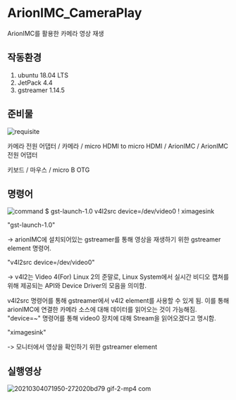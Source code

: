 # ArionIMC_CameraPlay
ArionIMC를 활용한 카메라 영상 재생

## 작동환경
1. ubuntu 18.04 LTS
2. JetPack 4.4
4. gstreamer 1.14.5


## 준비물
![requisite](https://user-images.githubusercontent.com/44572895/109899633-7a81b380-7cd9-11eb-8956-0099fb944eac.jpg)


카메라 전원 어댑터 / 카메라 / micro HDMI to micro HDMI / ArionIMC / ArionIMC 전원 어댑터

키보드 / 마우스 / micro B OTG

## 명령어
![command](https://user-images.githubusercontent.com/79436938/109911513-955e2300-7ced-11eb-87b4-63ec19070187.png)
$ gst-launch-1.0 v4l2src device=/dev/video0 ! ximagesink

"gst-launch-1.0"

-> arionIMC에 설치되어있는 gstreamer를 통해 영상을 재생하기 위한 gstreamer element 명령어.

"v4l2src device=/dev/video0"

-> v4l2는 Video 4(For) Linux 2의 준말로, Linux System에서 실시간 비디오 캡쳐를 위해 제공되는 API와 Device Driver의 모음을 의미함. 

v4l2src 명령어를 통해 gstreamer에서 v4l2 element를 사용할 수 있게 됨. 이를 통해 arionIMC에 연결한 카메라 소스에 대해 데이터를 읽어오는 것이 가능해짐.
"device=~" 명령어를 통해 video0 장치에 대해 Stream을 읽어오겠다고 명시함.

"ximagesink"

-> 모니터에서 영상을 확인하기 위한 gstreamer element

## 실행영상
![20210304071950-272020bd79 gif-2-mp4 com](https://user-images.githubusercontent.com/44572895/109910965-8fb40d80-7cec-11eb-81e5-248f1d2e13dd.gif)
